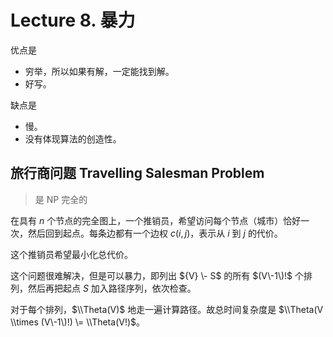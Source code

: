 
Lecture 8\. 暴力
==============


优点是


* 穷举，所以如果有解，一定能找到解。
* 好写。


缺点是


* 慢。
* 没有体现算法的创造性。


旅行商问题 Travelling Salesman Problem
---------------------------------



> 是 NP 完全的


在具有 $n$ 个节点的完全图上，一个推销员，希望访问每个节点（城市）恰好一次，然后回到起点。每条边都有一个边权 $c(i,j)$，表示从 $i$ 到 $j$ 的代价。


这个推销员希望最小化总代价。


这个问题很难解决，但是可以暴力，即列出 ${V} \- S$ 的所有 $(V\-1\)!$ 个排列，然后再把起点 $S$ 加入路径序列，依次检查。


对于每个排列，$\\Theta(V)$ 地走一遍计算路径。故总时间复杂度是 $\\Theta(V \\times (V\-1\)!) \= \\Theta(V!)$。


